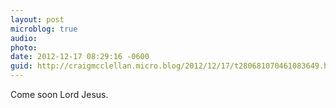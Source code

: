 ```yaml
---
layout: post
microblog: true
audio: 
photo: 
date: 2012-12-17 08:29:16 -0600
guid: http://craigmcclellan.micro.blog/2012/12/17/t280681070461083649.html
---
```

Come soon Lord Jesus.
